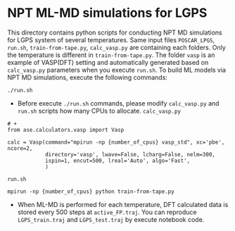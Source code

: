 # NPT ML-MD simulations for LGPS

This directory contains python scripts for conducting NPT MD simulations for LGPS system of several temperatures.
Same input files `POSCAR_LPGS`, `run.sh`, `train-from-tape.py`, `calc_vasp.py` are containing each folders. Only the temperature is different in `train-from-tape.py`. The folder `vasp` is an example of VASP(DFT) setting and automatically generated based on `calc_vasp.py` parameters when you execute `run.sh`. To build ML models via NPT MD simulations, execute the following commands:
```
./run.sh
```


- Before execute `./run.sh` commands, please modify `calc_vasp.py` and `run.sh` scripts how many CPUs to allocate.
`calc_vasp.py`
```shell
# +
from ase.calculators.vasp import Vasp

calc = Vasp(command="mpirun -np {number_of_cpus} vasp_std", xc='pbe', ncore=2,
            directory='vasp', lwave=False, lcharg=False, nelm=300,
            ispin=1, encut=500, lreal='Auto', algo='Fast',
            )
```

`run.sh`
```shell
mpirun -np {number_of_cpus} python train-from-tape.py 
```


- When ML-MD is performed for each temperature, DFT calculated data is stored every 500 steps at `active_FP.traj`. You can reproduce `LGPS_train.traj` and `LGPS_test.traj` by execute notebook code.

